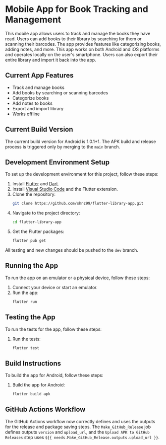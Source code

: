 # Mobile App for Book Tracking and Management

This mobile app allows users to track and manage the books they have read. Users can add books to their library by searching for them or scanning their barcodes. The app provides features like categorizing books, adding notes, and more. This app works on both Android and iOS platforms and operates locally on the user's smartphone. Users can also export their entire library and import it back into the app.

## Current App Features
- Track and manage books
- Add books by searching or scanning barcodes
- Categorize books
- Add notes to books
- Export and import library
- Works offline

## Current Build Version
The current build version for Android is 1.0.1+1. The APK build and release process is triggered only by merging to the `main` branch.

## Development Environment Setup

To set up the development environment for this project, follow these steps:

1. Install [Flutter](https://flutter.dev/docs/get-started/install) and [Dart](https://dart.dev/get-dart).
2. Install [Visual Studio Code](https://code.visualstudio.com/) and the Flutter extension.
3. Clone the repository:
   ```sh
   git clone https://github.com/shnz99/flutter-library-app.git
   ```
4. Navigate to the project directory:
   ```sh
   cd flutter-library-app
   ```
5. Get the Flutter packages:
   ```sh
   flutter pub get
   ```

All testing and new changes should be pushed to the `dev` branch.

## Running the App

To run the app on an emulator or a physical device, follow these steps:

1. Connect your device or start an emulator.
2. Run the app:
   ```sh
   flutter run
   ```

## Testing the App

To run the tests for the app, follow these steps:

1. Run the tests:
   ```sh
   flutter test
   ```

## Build Instructions

To build the app for Android, follow these steps:

1. Build the app for Android:
   ```sh
   flutter build apk
   ```

## GitHub Actions Workflow

The GitHub Actions workflow now correctly defines and uses the outputs for the release and package saving steps. The `Make_GitHub_Release` job defines outputs `version` and `upload_url`, and the `Upload APK to GitHub Releases` step uses `${{ needs.Make_GitHub_Release.outputs.upload_url }}`.
